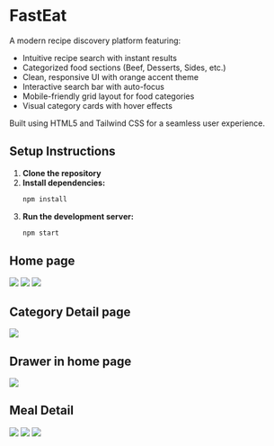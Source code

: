 # FastEat

A modern recipe discovery platform featuring:
- Intuitive recipe search with instant results
- Categorized food sections (Beef, Desserts, Sides, etc.)
- Clean, responsive UI with orange accent theme
- Interactive search bar with auto-focus
- Mobile-friendly grid layout for food categories
- Visual category cards with hover effects

Built using HTML5 and Tailwind CSS for a seamless user experience.

## Setup Instructions
1. **Clone the repository**
2. **Install dependencies:**
   ```sh 
   npm install
3. **Run the development server:**
   ```sh 
   npm start

## Home page
<img src="./assets/images/search-page-fasteat.png">  
<img src="./assets/images/categories-list-fasteat.png">  
<img src="./assets/images/footer-fasteat.png">

## Category Detail page
<img src="./assets/images/category-detail-fasteat.png">

## Drawer in home page
<img src="./assets/images/drawer-fasteat.png">

## Meal Detail
<img src="./assets/images/meal-detail-fasteat.png">
<img src="./assets/images/meal-detail2-fasteat.png">
<img src="./assets/images/meal-detail3-fasteat.png">